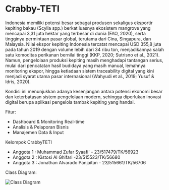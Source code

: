 # Crabby-TETI

Indonesia memiliki potensi besar sebagai produsen sekaligus eksportir kepiting bakau (Scylla spp.) berkat luasnya ekosistem mangrove yang mencapai 3,31 juta hektar yang terbesar di dunia (FAO, 2020), serta tingginya permintaan pasar global, terutama dari Cina, Singapura, dan Malaysia. Nilai ekspor kepiting Indonesia tercatat mencapai USD 355,8 juta pada tahun 2019 dengan volume lebih dari 34 ribu ton, menjadikannya salah satu komoditas perikanan bernilai tinggi (KKP, 2020; Sutrisno et al., 2021). Namun, pengelolaan produksi kepiting masih menghadapi tantangan serius, mulai dari pencatatan hasil budidaya yang masih manual, lemahnya monitoring ekspor, hingga ketiadaan sistem traceability digital yang kini menjadi syarat utama pasar internasional (Wahyudi et al., 2019; Yusuf & Idris, 2020).

Kondisi ini menunjukkan adanya kesenjangan antara potensi ekonomi besar dan keterbatasan sistem pengelolaan modern, sehingga diperlukan inovasi digital berupa aplikasi pengelola tambak kepiting yang handal.

Fitur:

- Dashboard & Monitoring Real-time
- Analisis & Pelaporan Bisnis
- Manajemen Data & Input

Kelompok CrabbyTETI

- Anggota 1 : Muhammad Zufar Syaafi' - 23/517479/TK/56923
- Anggota 2 : Kistosi Al Ghifari -23/515523/TK/56680
- Anggota 3 : Jonathan Alvarado Panjaitan - 23/515661/TK/56706

Class Diagram:

![Class Diagram](images/class-diagram.kpg)
